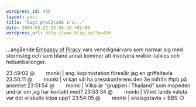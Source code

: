 ```yaml
--- 
wordpress_id: 456
layout: post
title: "Sagt p\xC3\xA5 irc..."
date: 2009-05-21 23:56:42 +02:00
wordpress_url: http://www.blay.se/?p=456
---
```

...angående <a href="http://embassyofpiracy.org/">Embassy of Piracy </a>vars venedignärvaro som närmar sig med stormsteg och som bland annat kommer att involvera walkie-talkies och heliumballonger.

23:49:02 @        monki | ang. kopimistation föreslår jag en griffeltavla
23:50:11 @        monki | vi kan väl ha presskonferens den 3e inifrån #tpb på
anonnet
23:51:54 @        monki | Vilka är "gruppen i Thailand" som mopeden undrar om
jag har kontakt med?
23:53:34 @        monki | Vilket lands valuta var det vi skulle köpa upp?
23:54:05 @        monki | anslagstavla = BBS :D
